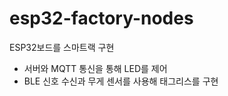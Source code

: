# esp32-factory-nodes
ESP32보드를 스마트랙 구현 
- 서버와 MQTT 통신을 통해 LED를 제어
- BLE 신호 수신과 무게 센서를 사용해 태그리스를 구현 
